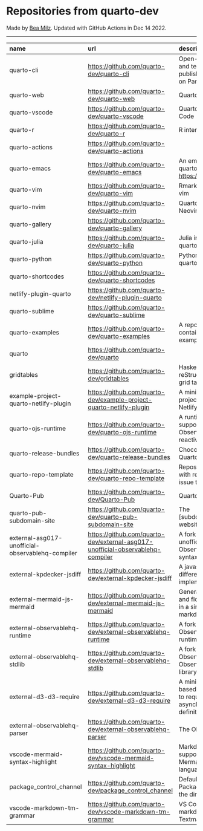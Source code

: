 # Repositories from quarto-dev
Made by [Bea Milz](https://twitter.com/beamilz).
Updated with GitHub Actions in Dec 14 2022.
<hr> 

|name                                             |url                                                                            |description                                                                         | stars| forks| open_issues|
|:------------------------------------------------|:------------------------------------------------------------------------------|:-----------------------------------------------------------------------------------|-----:|-----:|-----------:|
|quarto-cli                                       |https://github.com/quarto-dev/quarto-cli                                       |Open-source scientific and technical publishing system built on Pandoc.             |  1603|   135|         544|
|quarto-web                                       |https://github.com/quarto-dev/quarto-web                                       |Quarto website                                                                      |   112|   272|          10|
|quarto-vscode                                    |https://github.com/quarto-dev/quarto-vscode                                    |Quarto extension for VS Code                                                        |   108|    10|          49|
|quarto-r                                         |https://github.com/quarto-dev/quarto-r                                         |R interface to quarto-cli                                                           |    91|    11|          45|
|quarto-actions                                   |https://github.com/quarto-dev/quarto-actions                                   |                                                                                    |    78|    20|          24|
|quarto-emacs                                     |https://github.com/quarto-dev/quarto-emacs                                     |An emacs mode for quarto: https://quarto.org                                        |    60|     9|           3|
|quarto-vim                                       |https://github.com/quarto-dev/quarto-vim                                       |Rmarkdown support for vim                                                           |    45|    10|           6|
|quarto-nvim                                      |https://github.com/quarto-dev/quarto-nvim                                      |Quarto mode for Neovim                                                              |    31|     0|           2|
|quarto-gallery                                   |https://github.com/quarto-dev/quarto-gallery                                   |                                                                                    |    16|    11|           0|
|quarto-julia                                     |https://github.com/quarto-dev/quarto-julia                                     |Julia interface to quarto-cli                                                       |    12|     0|           5|
|quarto-python                                    |https://github.com/quarto-dev/quarto-python                                    |Python interface to quarto-cli                                                      |     8|     0|           0|
|quarto-shortcodes                                |https://github.com/quarto-dev/quarto-shortcodes                                |                                                                                    |     8|     1|           2|
|netlify-plugin-quarto                            |https://github.com/quarto-dev/netlify-plugin-quarto                            |                                                                                    |     7|     1|           4|
|quarto-sublime                                   |https://github.com/quarto-dev/quarto-sublime                                   |                                                                                    |     7|     1|           1|
|quarto-examples                                  |https://github.com/quarto-dev/quarto-examples                                  |A repository of self-contained quarto examples                                      |     6|     0|           0|
|quarto                                           |https://github.com/quarto-dev/quarto                                           |                                                                                    |     4|     2|           0|
|gridtables                                       |https://github.com/quarto-dev/gridtables                                       |Haskell parser for reStructuredText-style grid tables.                              |     2|     0|           4|
|example-project-quarto-netlify-plugin            |https://github.com/quarto-dev/example-project-quarto-netlify-plugin            |A minimal Quarto project using Quarto's Netlify plugin                              |     2|     0|           0|
|quarto-ojs-runtime                               |https://github.com/quarto-dev/quarto-ojs-runtime                               |A runtime for quarto's support of ObservableHQ's reactive Javascript                |     2|     1|           2|
|quarto-release-bundles                           |https://github.com/quarto-dev/quarto-release-bundles                           |Chocolatey package for Quarto                                                       |     1|     0|           1|
|quarto-repo-template                             |https://github.com/quarto-dev/quarto-repo-template                             |Repository template with readme styling, issue templates, etc                       |     0|     0|           0|
|Quarto-Pub                                       |https://github.com/quarto-dev/Quarto-Pub                                       |Quarto Pub                                                                          |     0|     0|           2|
|quarto-pub-subdomain-site                        |https://github.com/quarto-dev/quarto-pub-subdomain-site                        |The [subdomain].quarto.pub website                                                  |     0|     0|           0|
|external-asg017-unofficial-observablehq-compiler |https://github.com/quarto-dev/external-asg017-unofficial-observablehq-compiler |A fork of @asg017's unofficial compiler for Observable notebook syntax              |     0|     0|           0|
|external-kpdecker-jsdiff                         |https://github.com/quarto-dev/external-kpdecker-jsdiff                         |A javascript text differencing implementation.                                      |     0|     0|           0|
|external-mermaid-js-mermaid                      |https://github.com/quarto-dev/external-mermaid-js-mermaid                      |Generation of diagram and flowchart from text in a similar manner as markdown       |     0|     0|           0|
|external-observablehq-runtime                    |https://github.com/quarto-dev/external-observablehq-runtime                    |A fork of the Observable dataflow runtime.                                          |     0|     0|           0|
|external-observablehq-stdlib                     |https://github.com/quarto-dev/external-observablehq-stdlib                     |A fork of ObservableHQ's Observable standard library.                               |     0|     0|           0|
|external-d3-d3-require                           |https://github.com/quarto-dev/external-d3-d3-require                           |A minimal, promise-based implementation to require asynchronous module definitions. |     0|     0|           0|
|external-observablehq-parser                     |https://github.com/quarto-dev/external-observablehq-parser                     |The Observable parser.                                                              |     0|     0|           0|
|vscode-mermaid-syntax-highlight                  |https://github.com/quarto-dev/vscode-mermaid-syntax-highlight                  |Markdown syntax support for the Mermaid charting language                           |     0|     0|           0|
|package_control_channel                          |https://github.com/quarto-dev/package_control_channel                          |Default channel file for Package Control. Follow the directions at:                 |     0|     0|           0|
|vscode-markdown-tm-grammar                       |https://github.com/quarto-dev/vscode-markdown-tm-grammar                       |VS Code built-in markdown extension's Textmate grammar                              |     0|     0|           0|
